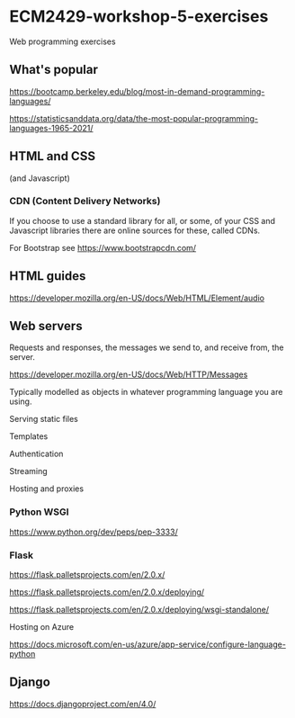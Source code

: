 # ECM2429-workshop-5-exercises

Web programming exercises


## What's popular

<https://bootcamp.berkeley.edu/blog/most-in-demand-programming-languages/>

<https://statisticsanddata.org/data/the-most-popular-programming-languages-1965-2021/>

## HTML and CSS

(and Javascript)

### CDN (Content Delivery Networks)

If you choose to use a standard library for all, or some, of your CSS and Javascript libraries there
are online sources for these, called CDNs.

For Bootstrap see
<https://www.bootstrapcdn.com/>

## HTML guides

<https://developer.mozilla.org/en-US/docs/Web/HTML/Element/audio>

## Web servers

Requests and responses, the messages we send to, and receive from, the server.

https://developer.mozilla.org/en-US/docs/Web/HTTP/Messages

Typically modelled as objects in whatever programming language you are using.

Serving static files

Templates

Authentication

Streaming

Hosting and proxies

### Python WSGI

<https://www.python.org/dev/peps/pep-3333/>


### Flask

<https://flask.palletsprojects.com/en/2.0.x/>

<https://flask.palletsprojects.com/en/2.0.x/deploying/>

<https://flask.palletsprojects.com/en/2.0.x/deploying/wsgi-standalone/>

Hosting on Azure

<https://docs.microsoft.com/en-us/azure/app-service/configure-language-python>


## Django

<https://docs.djangoproject.com/en/4.0/>

